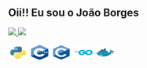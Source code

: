 ## Oii!! Eu sou o João Borges

<div>
  <a href="https://github.com/jonhpaul5">
    <img height=180cm src="https://github-readme-stats.vercel.app/api?username=jonhpaul5&theme=dark&show_icons=true" />
  </a>
  <a href="https://github.com/jonhpaul5">
    <img height=180cm src="https://github-readme-stats.vercel.app/api/top-langs/?username=jonhpaul5&layout=compact&theme=dark" />
  </a>
</div>

<div style="display: inline_block"><br>
  <img align="center" alt="JP-Python" height="30" width="40" src="https://raw.githubusercontent.com/devicons/devicon/master/icons/python/python-original.svg">
  <img align="center" alt="JP-Cplusplus" height="30" width="40" src="https://github.com/devicons/devicon/blob/master/icons/cplusplus/cplusplus-original.svg">
  <img align="center" alt="JP-C" height="30" width="40" src="https://github.com/devicons/devicon/blob/master/icons/c/c-original.svg">
   <img align="center" alt="JP-Go" height="30" width="40" src="https://github.com/devicons/devicon/blob/master/icons/go/go-original-wordmark.svg">
  <img align="center" alt="JP-Docker" height="30" width="40" src="https://github.com/devicons/devicon/blob/master/icons/docker/docker-original.svg"> 
</div>
